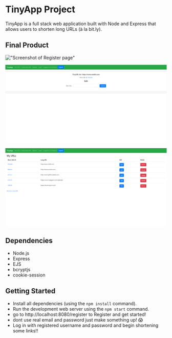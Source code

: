 # TinyApp Project

TinyApp is a full stack web application built with Node and Express that allows users to shorten long URLs (à la bit.ly).

## Final Product

!["Screenshot of Register page"](https://github.com/lighthouse-labs/tinyapp/blob/master/docs/urls-page.png)

!["Screenshot of URL editor"](https://github.com/Klobsinger/tinyapp/blob/master/docs/urls-Edit.png?raw=true)

!["Screenshot of URLs page"](https://github.com/Klobsinger/tinyapp/blob/master/docs/urls-Page.png?raw=true)

## Dependencies

- Node.js
- Express
- EJS
- bcryptjs
- cookie-session

## Getting Started

- Install all dependencies (using the `npm install` command).
- Run the development web server using the `npm start` command.
- go to http://localhost:8080/register to Register and get started!
- dont use real email and password just make something up! 😱
- Log in with registered username and password and begin shortening some links!!


